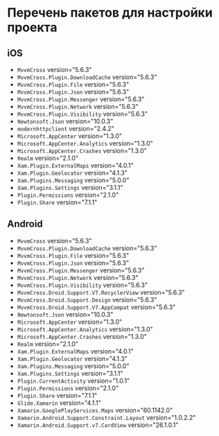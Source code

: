 # Перечень пакетов для настройки проекта

## iOS

* `MvvmCross` version="5.6.3"
* `MvvmCross.Plugin.DownloadCache` version="5.6.3"
* `MvvmCross.Plugin.File` version="5.6.3"
* `MvvmCross.Plugin.Json` version="5.6.3"
* `MvvmCross.Plugin.Messenger` version="5.6.3"
* `MvvmCross.Plugin.Network` version="5.6.3"
* `MvvmCross.Plugin.Visibility` version="5.6.3"
* `Newtonsoft.Json` version="10.0.3"
* `modernhttpclient` version="2.4.2"
* `Microsoft.AppCenter` version="1.3.0"
* `Microsoft.AppCenter.Analytics` version="1.3.0"
* `Microsoft.AppCenter.Crashes` version="1.3.0"
* `Realm` version="2.1.0"
* `Xam.Plugin.ExternalMaps` version="4.0.1"
* `Xam.Plugin.Geolocator` version="4.1.3"
* `Xam.Plugins.Messaging` version="5.0.0"
* `Xam.Plugins.Settings` version="3.1.1"
* `Plugin.Permissions` version="2.1.0"
* `Plugin.Share` version="7.1.1"

## Android

* `MvvmCross` version="5.6.3"
* `MvvmCross.Plugin.DownloadCache` version="5.6.3"
* `MvvmCross.Plugin.File` version="5.6.3"
* `MvvmCross.Plugin.Json` version="5.6.3"
* `MvvmCross.Plugin.Messenger` version="5.6.3"
* `MvvmCross.Plugin.Network` version="5.6.3"
* `MvvmCross.Plugin.Visibility` version="5.6.3"
* `MvvmCross.Droid.Support.V7.RecyclerView` version="5.6.3"
* `MvvmCross.Droid.Support.Design` version="5.6.3"
* `MvvmCross.Droid.Support.V7.AppCompat` version="5.6.3"
* `Newtonsoft.Json` version="10.0.3"
* `Microsoft.AppCenter` version="1.3.0"
* `Microsoft.AppCenter.Analytics` version="1.3.0"
* `Microsoft.AppCenter.Crashes` version="1.3.0"
* `Realm` version="2.1.0"
* `Xam.Plugin.ExternalMaps` version="4.0.1"
* `Xam.Plugin.Geolocator` version="4.1.3"
* `Xam.Plugins.Messaging` version="5.0.0"
* `Xam.Plugins.Settings` version="3.1.1"
* `Plugin.CurrentActivity` version="1.0.1"
* `Plugin.Permissions` version="2.1.0"
* `Plugin.Share` version="7.1.1"
* `Glide.Xamarin` version="4.1.1"
* `Xamarin.GooglePlayServices.Maps` version="60.1142.0"
* `Xamarin.Android.Support.Constraint.Layout` version="1.0.2.2"
* `Xamarin.Android.Support.v7.CardView` version="26.1.0.1"






